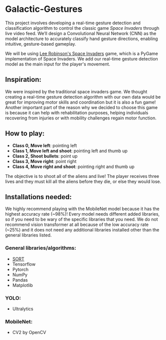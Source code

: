 # Galactic-Gestures

This project involves developing a real-time gesture detection and classification algorithm to control the classic game *Space Invaders* through live video feed. We’ll design a Convolutional Neural Network (CNN) as the model architecture to accurately classify hand gesture directions, enabling intuitive, gesture-based gameplay. 

We will be using [Lee Robinson's Space Invaders](https://github.com/leerob/space-invaders) game, which is a PyGame implementation of Space Invaders. We add our real-time gesture detection model as the main input for the player's movement. 

## Inspiration:

We were inspired by the traditional space invaders game. We thought creating a real-time gesture detection algorithm with our own data would be great for improving motor skills and coordination but it is also a fun game! Another important part of the reason why we decided to choose this game is because it can help with rehabilitation purposes, helping individuals recovering from injuries or with mobility challenges regain motor function.

## How to play:

- **Class 0, Move left**: pointing left
- **Class 1, Move left and shoot**: pointing left and thumb up
- **Class 2, Shoot bullets**: point up
- **Class 3, Move right**: point right
- **Class 4, Move right and shoot**: pointing right and thumb up

The objective is to shoot all of the aliens and live! The player receives three lives and they must kill all the aliens before they die, or else they would lose. 
  
## Installations needed:

We highly recommend playing with the MobileNet model because it has the highest accuracy rate (~98%)! Every model needs different added libraries, so if you need to be wary of the specific libraries that you need. We do not recommend vision transformer at all because of the low accuracy rate (~25%) and it does not need any additional libraries installed other than the general libraries listed. 

### General libraries/algorithms:
- [SORT](https://github.com/abewley/sort)
- Tensorflow
- Pytorch
- NumPy
- Pandas
- Matplotlib

### YOLO:
- Ultralytics

### MobileNet:
- CV2 by OpenCV

